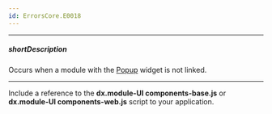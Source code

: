 ```yaml
---
id: ErrorsCore.E0018
---
```

---
##### shortDescription
Occurs when a module with the [Popup](/api-reference/10%20UI%20Widgets/dxPopup '/Documentation/ApiReference/UI_Widgets/dxPopup/') widget is not linked.

---
Include a reference to the **dx.module-UI components-base.js** or **dx.module-UI components-web.js** script to your application.